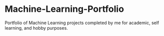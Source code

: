 # Machine-Learning-Portfolio
Portfolio of Machine Learning projects completed by me for academic, self learning, and hobby purposes. 

